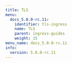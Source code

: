 ```yaml
---
title: TLS
menu:
  docs_5.0.0-rc.11:
    identifier: tls-ingress
    name: TLS
    parent: ingress-guides
    weight: 15
menu_name: docs_5.0.0-rc.11
info:
  version: 5.0.0-rc.11
---
```


